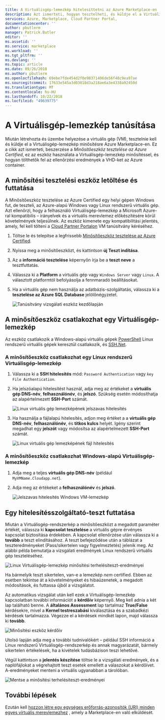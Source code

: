 ```yaml
---
title: A Virtuálisgép-lemezkép hitelesíttetni az Azure Marketplace-en |} A Microsoft Docs
description: Azt ismerteti, hogyan tesztelheti, és küldje el a Virtuálisgép-lemezkép minősítésre Azure Marketplace-en.
services: Azure, Marketplace, Cloud Partner Portal,
documentationcenter: ''
author: pbutlerm
manager: Patrick.Butler
editor: ''
ms.assetid: ''
ms.service: marketplace
ms.workload: ''
ms.tgt_pltfrm: ''
ms.devlang: ''
ms.topic: article
ms.date: 09/26/2018
ms.author: pbutlerm
ms.openlocfilehash: 69ebe7fde454d2f0e98371406de56f48c9ea97ae
ms.sourcegitcommit: 17633e545a3d03018d3a218ae6a3e4338a92450d
ms.translationtype: MT
ms.contentlocale: hu-HU
ms.lasthandoff: 10/22/2018
ms.locfileid: "49639775"
---
```

# <a name="certify-your-vm-image"></a>A Virtuálisgép-lemezkép tanúsítása

Miután létrehozta és üzembe helyezése a virtuális gép (VM), tesztelnie kell és küldje el a Virtuálisgép-lemezkép minősítésre Azure Marketplace-en. Ez a cikk azt ismerteti, beszerzése a *Minősítőeszköz tesztelése az Azure Certified*, ez az eszköz használata a Virtuálisgép-lemezkép minősítéssel, és hogyan tölthetők fel az ellenőrzési eredmények a VHD-ket az Azure container. 


## <a name="download-and-run-the-certification-test-tool"></a>A minősítési tesztelési eszköz letöltése és futtatása

A Minősítőeszköz tesztelése az Azure Certified egy helyi gépen Windows fut, de teszteli, az Azure-alapú Windows vagy Linux rendszerű virtuális gép.  Azt ellenőrzi, hogy a felhasználó Virtuálisgép-lemezkép a Microsoft Azure-ral kompatibilis – irányelvek és a virtuális merevlemez előkészítésére körül követelmények teljesülnek. Az eszköz kimenete egy kompatibilitási jelentés, amely, fel kell tölteni a [Cloud Partner Portalon](https://cloudpartner.azure.com) VM tanúsítvány kéréséhez.

1. Töltse le és telepítse a legfrissebb [Minősítőeszköz tesztelése az Azure Certified](https://www.microsoft.com/download/details.aspx?id=44299). 
2. Nyissa meg a minősítőeszközt, és kattintson **új Teszt indítása**.
3. Az a **információ tesztelése** képernyőn írja be a **teszt neve** a tesztfuttatás.
4. Válassza ki a **Platform** a virtuális gép vagy `Windows Server` vagy `Linux`. A választott platformtól befolyásolja a fennmaradó beállításokat.
5. Ha a virtuális gép nem használja az adatbázis-szolgáltatás, válassza ki a **tesztelése az Azure SQL Database** jelölőnégyzetet.

   ![Tanúsítvány vizsgálati eszköz kezdőlapján](./media/publishvm_025.png)


## <a name="connect-the-certification-tool-to-a-vm-image"></a>A minősítőeszköz csatlakozhat egy Virtuálisgép-lemezkép

  Az eszköz csatlakozik a Windows-alapú virtuális gépek [PowerShell](https://docs.microsoft.com/powershell/) Linux rendszerű virtuális gépek keresztül csatlakozik, és [SSH.Net](https://www.ssh.com/ssh/protocol/).

### <a name="connect-the-certification-tool-to-a-linux-vm-image"></a>A minősítőeszköz csatlakozhat egy Linux rendszerű Virtuálisgép-lemezkép

1. Válassza ki a **SSH hitelesítés** mód: `Password Authentication` vagy `key File Authentication`.
2. Ha jelszóalapú hitelesítést használ, adja meg az értékeket a **virtuális gép DNS-név**, **felhasználónév**, és **jelszó**.  Szükség esetén módosíthatja az alapértelmezett **SSH-Port** számát.

     ![Linux virtuális gép lemezképének jelszavas hitelesítés](./media/publishvm_026.png)

3. Ha használja a fájlalapú hitelesítés, adjon meg értéket a a **virtuális gép DNS-név**, **felhasználónév**, és **titkos kulcs** helyét.  Igény szerint megadhat egy **jelszót** vagy módosítsa az alapértelmezett **SSH-Port** számát.

     ![Linux virtuális gép lemezképének fájl hitelesítés](./media/publishvm_027.png)

### <a name="connect-the-certification-tool-to-a-windows-based-vm-image"></a>**A minősítőeszköz csatlakozhat Windows-alapú Virtuálisgép-lemezkép**
1. Adja meg a teljes **virtuális gép DNS-név** (például `MyVMName.Cloudapp.net`).
2. Adja meg az értékeket a **felhasználónév** és **jelszó**.

   ![Jelszavas hitelesítés Windows VM-lemezkép](./media/publishvm_028.png)


## <a name="run-a-certification-test"></a>Egy hitelesítésszolgáltató-teszt futtatása

Miután a Virtuálisgép-rendszerkép a minősítőeszközt a megadott paraméter értékét, válassza ki **kapcsolat tesztelése** a virtuális gépre érvényes kapcsolat biztosítása érdekében. A kapcsolat ellenőrzése után válassza ki a **tovább** a teszt elindításához.  A teszt befejeződése után a táblázat a teszteredményeket (Pass/sikertelen vagy figyelmeztetés) jelenik meg.  Az alábbi példa bemutatja a vizsgálati eredmények Linux rendszerű virtuális gép teszteléséhez. 

![Linux Virtuálisgép-lemezkép minősítési terhelésiteszt-eredményei](./media/publishvm_029.png)

Ha bármelyik teszt sikertelen, van-e a lemezkép *nem* certified. Ebben az esetben tekintse át a követelményeket és hibaüzenetek, a megadott módosítások, és futtassa újból a vizsgálatot. 

Az automatikus vizsgálat után kell ezek a Virtuálisgép-lemezkép kapcsolatban további információt a **kérdőív** képernyő.  Meg kell adnia a két lap található benne.  A **általános Assessment** lap tartalmaz **True/False** kérdésekre, mivel a **Kernel testreszabási** kiválasztása és a szabadkézi kérdések tartalmazza.  Végezze el a kérdések mindkét lapon, majd válassza ki **tovább**.

![Minősítési eszköz kérdőív](./media/publishvm_030.png)

Utolsó lapján adja meg a további tudnivalókért – például SSH információ a Linux rendszerű Virtuálisgép-rendszerkép és annak magyarázatát, bármely sikertelen értékelések, ha a kivételek tudásbázison teszi lehetővé. 

Végül kattintson a **jelentés készítése** töltse le a vizsgálati eredmények, és a naplófájlokat a végrehajtott teszt esetek emellett a válaszokat a kérdőívet. A-eredményeket menteni a virtuális ugyanabban a tárolóban.

![Mentse a minősítési terhelésiteszt-eredményei](./media/publishvm_031.png)


## <a name="next-steps"></a>További lépések

Ezután kell [hozzon létre egy egységes erőforrás-azonosítók (URI) minden egyes virtuális merevlemezhez](./cpp-get-sas-uri.md) , amely a Marketplace-en való elküldését. 
